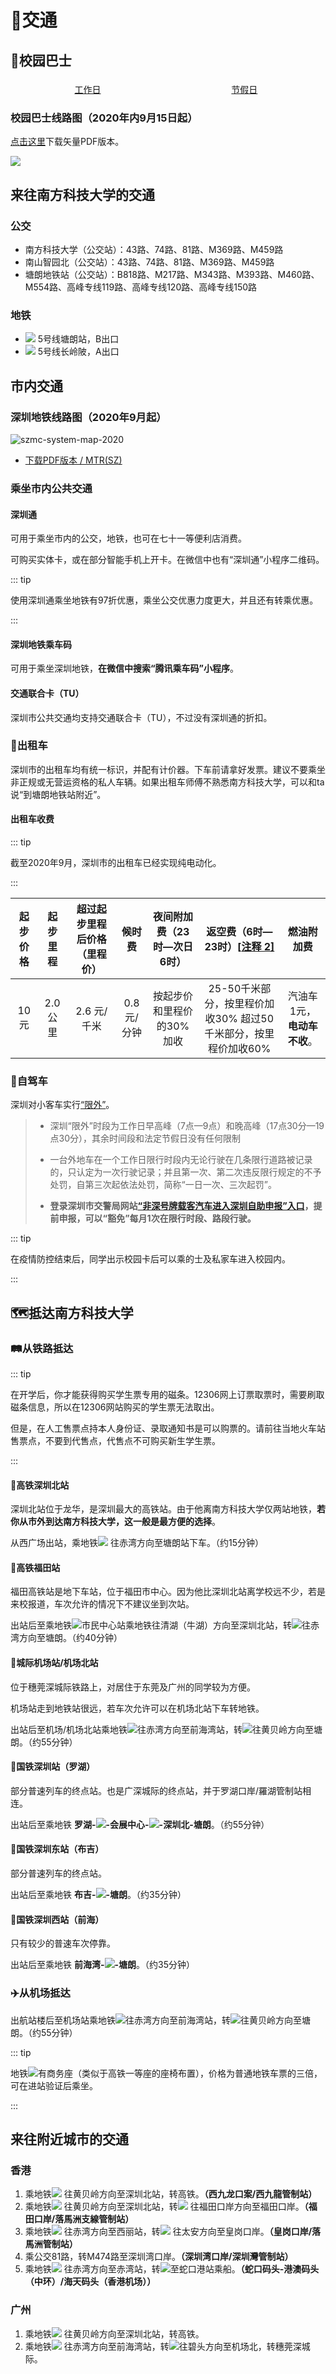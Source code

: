 # 🚄交通

## 🚌校园巴士

<div id="button-div">
<div class='bt-sub'><a href="./workday.html">工作日</a></div>
<div class='bt-sub'><a href="./holiday.html">节假日</a></div>
</div>

<ClientOnly>
<style>
.bt-sub {
    margin-top: 1%;
    display: inline-block;
    width: 49%;
    text-align: center;
}
</style>
</ClientOnly>

### 校园巴士线路图（2020年内9月15日起）

[点击这里](./sustech-bus-system-map-202009.pdf)下载矢量PDF版本。

<a data-fancybox title="" href="https://assets.sustech.online/img/campus-map/南方科技大学校园地图-v2-2-1.png">![](./sustech-bus-system-map-202009.svg)</a>


## 来往南方科技大学的交通
### 公交

* 南方科技大学（公交站）：43路、74路、81路、M369路、M459路
* 南山智园北（公交站）：43路、74路、81路、M369路、M459路
* 塘朗地铁站（公交站）：B818路、M217路、M343路、M393路、M460路、M554路、高峰专线119路、高峰专线120路、高峰专线150路

### 地铁
- ![](../assets/badge/szmc/5.svg) 5号线塘朗站，B出口
- ![](../assets/badge/szmc/5.svg) 5号线长岭陂，A出口

## 市内交通

### 深圳地铁线路图（2020年9月起）

![szmc-system-map-2020](./szmc-system-map-2020.png)

- [下载PDF版本 / MTR(SZ)](http://www.mtrsz.com.cn/files/20200817/轨道网络线路图0.pdf)

### 乘坐市内公共交通

#### 深圳通

可用于乘坐市内的公交，地铁，也可在七十一等便利店消费。

可购买实体卡，或在部分智能手机上开卡。在微信中也有“深圳通”小程序二维码。

::: tip

使用深圳通乘坐地铁有97折优惠，乘坐公交优惠力度更大，并且还有转乘优惠。

:::

#### 深圳地铁乘车码

可用于乘坐深圳地铁，**在微信中搜索“腾讯乘车码”小程序**。

#### 交通联合卡（TU）

深圳市公共交通均支持交通联合卡（TU），不过没有深圳通的折扣。

### 🚕出租车

深圳市的出租车均有统一标识，并配有计价器。下车前请拿好发票。建议不要乘坐非正规或无营运资格的私人车辆。如果出租车师傅不熟悉南方科技大学，可以和ta说“到塘朗地铁站附近”。

#### 出租车收费

::: tip

截至2020年9月，深圳市的出租车已经实现纯电动化。

:::

| 起步价格 | 起步里程 | 超过起步里程后价格（里程价） |   候时费    | 夜间附加费（23时—次日6时） | 返空费（6时—23时）[[注释 2\]](https://zh.wikipedia.org/wiki/深圳出租车#cite_note-10) |         燃油附加费          |
| :------: | :------: | :--------------------------: | :---------: | :------------------------: | :----------------------------------------------------------: | :-------------------------: |
|  10 元   | 2.0 公里 |         2.6 元/千米          | 0.8 元/分钟 | 按起步价和里程价的30%加收  | 25-50千米部分，按里程价加收30% 超过50千米部分，按里程价加收60% | 汽油车1元，**电动车不收**。 |

### 🚗自驾车

深圳对小客车实行[“限外”](http://szjj.sz.gov.cn/JGDT/content/post_4489527.html)。

> - 深圳“限外”时段为工作日早高峰（7点—9点）和晚高峰（17点30分—19点30分），其余时间段和法定节假日没有任何限制
> - 一台外地车在一个工作日限行时段内无论行驶在几条限行道路被记录的，只认定为一次行驶记录；并且第一次、第二次违反限行规定的不予处罚，自第三次起依法处罚，简称“一日一次、三次起罚”。
>
> - **登录深圳市交警局网站[“非深号牌载客汽车进入深圳自助申报”入口](https://app4.szjj.sz.gov.cn:9082/hlwzh/xwspace/xw_getXwclCxdjPage.action)，提前申报，可以“豁免”每月1次在限行时段、路段行驶。**

::: tip

在疫情防控结束后，同学出示校园卡后可以乘的士及私家车进入校园内。

:::

## 🗺抵达南方科技大学

### 🛤从铁路抵达

::: tip

在开学后，你才能获得购买学生票专用的磁条。12306网上订票取票时，需要刷取磁条信息，所以在12306网站购买的学生票无法取出。

但是，在人工售票点持本人身份证、录取通知书是可以购票的。请前往当地火车站售票点，不要到代售点，代售点不可购买新生学生票。[](https://fresh.geekpie.club/科大生活/行)

:::

#### 🚄高铁深圳北站 <Badge text="推荐" type="tip"/>

深圳北站位于龙华，是深圳最大的高铁站。由于他离南方科技大学仅两站地铁，**若你从市外到达南方科技大学，这一般是最方便的选择**。

从西广场出站，乘地铁![](../assets/badge/szmc/5.svg) 往赤湾方向至塘朗站下车。（约15分钟）

#### 🚄高铁福田站

福田高铁站是地下车站，位于福田市中心。因为他比深圳北站离学校远不少，若是来校报道，车次允许的情况下不建议坐到次站。

出站后至乘地铁![](../assets/badge/szmc/4.svg)市民中心站乘地铁往清湖（牛湖）方向至深圳北站，转![](../assets/badge/szmc/5.svg)往赤湾方向至塘朗。（约40分钟）

#### 🚈城际机场站/机场北站

位于穗莞深城际铁路上，对居住于东莞及广州的同学较为方便。

机场站走到地铁站很远，若车次允许可以在机场北站下车转地铁。

出站后至机场/机场北站乘地铁![](../assets/badge/szmc/11.svg)往赤湾方向至前海湾站，转![](../assets/badge/szmc/5.svg)往黄贝岭方向至塘朗。（约55分钟）

#### 🚂国铁深圳站（罗湖）

部分普速列车的终点站。也是广深城际的终点站，并于罗湖口岸/羅湖管制站相连。

出站后至乘地铁 **罗湖-![](../assets/badge/szmc/1.svg)-会展中心-![](../assets/badge/szmc/4.svg)-深圳北-塘朗**。（约55分钟）

#### 🚂国铁深圳东站（布吉）

部分普速列车的终点站。

出站后至乘地铁 **布吉-![](../assets/badge/szmc/5.svg)-塘朗**。（约35分钟）

#### 🚂国铁深圳西站（前海）

只有较少的普速车次停靠。

出站后至乘地铁 **前海湾-![](../assets/badge/szmc/5.svg)-塘朗**。（约35分钟）

### ✈️从机场抵达

出航站楼后至机场站乘地铁![](../assets/badge/szmc/11.svg)往赤湾方向至前海湾站，转![](../assets/badge/szmc/5.svg)往黄贝岭方向至塘朗。（约55分钟）

::: tip

地铁![](../assets/badge/szmc/11.svg)有商务座（类似于高铁一等座的座椅布置），价格为普通地铁车票的三倍，可在进站验证后乘坐。

:::

## 来往附近城市的交通

### 香港

1. 乘地铁![](../assets/badge/szmc/5.svg) 往黄贝岭方向至深圳北站，转高铁。**（西九龙口案/西九龍管制站）**
2. 乘地铁![](../assets/badge/szmc/5.svg) 往黄贝岭方向至深圳北站，转![](../assets/badge/szmc/4.svg) 往福田口岸方向至福田口岸。**（福田口岸/落馬洲支線管制站）**
3. 乘地铁![](../assets/badge/szmc/5.svg) 往赤湾方向至西丽站，转![](../assets/badge/szmc/7.svg) 往太安方向至皇岗口岸。**（皇岗口岸/落馬洲管制站）**
4. 乘公交81路，转M474路至深圳湾口岸。**（深圳湾口岸/深圳灣管制站）**
5. 乘地铁![](../assets/badge/szmc/5.svg) 往赤湾方向至赤湾站，转![](../assets/badge/szmc/2.svg)至蛇口港站乘船。**（蛇口码头-港澳码头（中环）/海天码头（香港机场））**

### 广州

1. 乘地铁![](../assets/badge/szmc/5.svg) 往黄贝岭方向至深圳北站，转高铁。
2. 乘地铁![](../assets/badge/szmc/5.svg) 往赤湾方向至前海湾站，转![](../assets/badge/szmc/11.svg)往碧头方向至机场北，转穗莞深城际。

